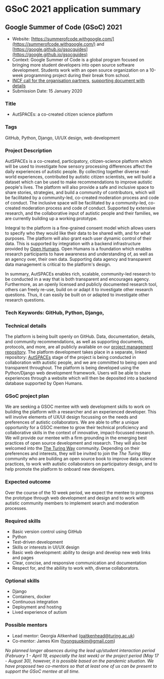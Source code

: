 # GSoC 2021 application summary

## Google Summer of Code (GSoC) 2021

-   Website: [https://summerofcode.withgoogle.com/](https://summerofcode.withgoogle.com/) and [https://google.github.io/gsocguides](https://google.github.io/gsocguides)     
-   Context: Google Summer of Code is a global program focused on bringing more student developers into open source software development. Students work with an open source organization on a 10-week programming project during their break from school.
- [INCF call for the organisation partners](https://neurostars.org/t/incf-call-for-community-project-proposals-and-mentors-for-gsoc-2021-deadline-for-expressions-of-interest-january-15/17865), [supporting document with details](https://docs.google.com/document/d/1T7QCv5WDxqUt1FNHiAhbE74c7e7eutzFuv3wrqToVyo/edit)
- Submission Date: 15 January 2020

### Title

* AutSPACEs: a co-created citizen science platform 

### Tags
GitHub, Python, Django, UI/UX design, web development
### Project Description

AutSPACEs is a co-created, participatory, citizen-science platform which will be used to investigate how sensory processing differences affect the daily experiences of autistic people.
By collecting together diverse real-world experiences, contributed by autistic citizen scientists, we will build a dataset which can be used to make recommendations to improve autistic people's lives. 
The platform will also provide a safe and inclusive space to share stories, strategies, and build a community of contributors, which will be facilitated by a community-led, co-created moderation process and code of conduct.
The inclusive space will be facilitated by a community-led, co-created moderation process and code of conduct.
Supported by extensive research, and the collaborative input of autistic people and their families, we are currently building up a working prototype.

Integral to the platform is a fine-grained consent model which allows users to specify who they would like their data to be shared with, and for what purposes. 
The platform will also grant each user dynamic control of their data. This is supported by integration with a backend infrastructure provided by [Open Humans](https://www.openhumans.org/). 
Open Humans is a foundation which enables research participants to have awareness and understanding of, as well as an agency over, their own data. 
Supporting data agency and transparent data management is critical to the platform's design. 

In summary, AutSPACEs enables rich, scalable, community-led research to be conducted in a way that is both transparent and encourages agency. 
Furthermore, as an openly licensed and publicly documented research tool, others can freely re-use, build on or adapt it to investigate other research questions. 
Thus, it can easily be built on or adapted to investigate other research questions. 

### Tech Keywords: GitHub, Python, Django,  

### Technical details

The platform is being built openly on GitHub. 
Data, documentation, details, and community recommendations, as well as supporting documents, protocols, and more, are all publicly available on our [project management repository](https://github.com/alan-turing-institute/AutisticaCitizenScience). 
The platform development takes place in a separate, linked repository: [AutSPACEs](https://github.com/GeorgiaHCA/AutSPACEsEvery) stage of the project is being conducted in collaboration with autistic people, and we are committed to being open and transparent throughout. The platform is being developed using the Python/Django web development framework. 
Users will be able to share experiences through a website which will then be deposited into a backend database supported by Open Humans.

### GSoC project plan

We are seeking a GSOC mentee with web development skills to work on building the platform with a researcher and an experienced developer. 
This will involve elements of UX/UI design focussing on the needs and preferences of autistic collaborators. 
We are able to offer a unique opportunity for a GSOC mentee to grow their technical proficiency and collaborative skills in the context of innovative, impact-focussed research. 
We will provide our mentee with a firm grounding in the emerging best practices of open source development and research. 
They will also be welcomed into the [The Turing Way](https://www.turing.ac.uk/research/research-projects/turing-way-handbook-reproducible-data-science) community. 
Depending on their preferences and interests, they will be invited to join the _The Turing Way_ community who are building an open source book to improve data science practices, to work with autistic collaborators on participatory design, and to help promote the platform to onboard new developers. 

### Expected outcome 

Over the course of the 10 week period, we expect the mentee to progress the prototype through web development and design and to work with autistic community members to implement search and moderation processes.  

### Required skills

* Basic version control using GitHub
* Python
* Test-driven development
* Skills or interests in UI/UX design
* Basic web development: ability to design and develop new web links and pages
* Clear, concise, and responsive communication and documentation
* Respect for, and the abiliity to work with, diverse collaborators.

### Optional skills

* Django
* Containers, docker
* Continuous integration
* Deployment and hosting
* Lived experience of autism

### Possible mentors

* Lead mentor: Georgia Aitkenhad (gaitkenhead@turing.ac.uk) 
* Co-mentor: James Kim (hyongsupkim@gmail.com) 

*No planned longer absences during the lead up/student interaction period (February 1 - April 19, especially the last week) or the project period (May 17 - August 30), however, it is possible based on the pandemic situation. 
We have proposed two co-mentors so that at least one of us can be present to support the GSoC mentee at all time.*


